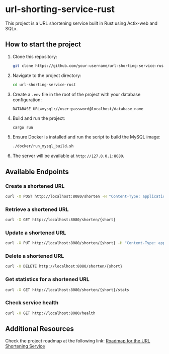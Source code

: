 # url-shorting-service-rust

This project is a URL shortening service built in Rust using Actix-web and SQLx.

## How to start the project

1. Clone this repository:

   ```bash
   git clone https://github.com/your-username/url-shorting-service-rust.git
   ```

2. Navigate to the project directory:

   ```bash
   cd url-shorting-service-rust
   ```

3. Create a `.env` file in the root of the project with your database configuration:

   ```env
   DATABASE_URL=mysql://user:password@localhost/database_name
   ```

4. Build and run the project:

   ```bash
   cargo run
   ```

5. Ensure Docker is installed and run the script to build the MySQL image:

   ```bash
   ./docker/run_mysql_build.sh
   ```

6. The server will be available at `http://127.0.0.1:8080`.

## Available Endpoints

### Create a shortened URL

```bash
curl -X POST http://localhost:8080/shorten -H "Content-Type: application/json" -d '{"url":"https://www.example.com"}'
```

### Retrieve a shortened URL

```bash
curl -X GET http://localhost:8080/shorten/{short}
```

### Update a shortened URL

```bash
curl -X PUT http://localhost:8080/shorten/{short} -H "Content-Type: application/json" -d '{"url":"https://www.updated-example.com"}'
```

### Delete a shortened URL

```bash
curl -X DELETE http://localhost:8080/shorten/{short}
```

### Get statistics for a shortened URL

```bash
curl -X GET http://localhost:8080/shorten/{short}/stats
```

### Check service health

```bash
curl -X GET http://localhost:8080/health
```

## Additional Resources

Check the project roadmap at the following link:
[Roadmap for the URL Shortening Service](https://roadmap.sh/projects/url-shortening-service)
